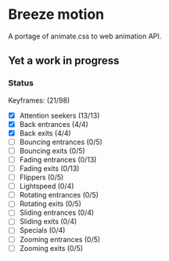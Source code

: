 # Breeze motion

A portage of animate.css to web animation API.

## Yet a work in progress

### Status

Keyframes: (21/98)

- [x] Attention seekers (13/13)
- [x] Back entrances (4/4)
- [x] Back exits (4/4)
- [ ] Bouncing entrances (0/5)
- [ ] Bouncing exits (0/5)
- [ ] Fading entrances (0/13)
- [ ] Fading exits (0/13)
- [ ] Flippers (0/5)
- [ ] Lightspeed (0/4)
- [ ] Rotating entrances (0/5)
- [ ] Rotating exits (0/5)
- [ ] Sliding entrances (0/4)
- [ ] Sliding exits (0/4)
- [ ] Specials (0/4)
- [ ] Zooming entrances (0/5)
- [ ] Zooming exits (0/5)

